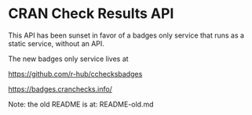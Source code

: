 CRAN Check Results API
======================

This API has been sunset in favor of a badges only service that runs as a static service, without an API. 

The new badges only service lives at 

https://github.com/r-hub/cchecksbadges

https://badges.cranchecks.info/


Note: the old README is at: README-old.md
